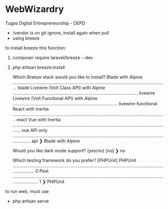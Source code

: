 # WebWizardry
Tugas Digital Entrepreneurship - DEPD

- /vendor is on git ignore, install again when pull
- using breeze

to install breeze this function: 
1. composer require laravel/breeze --dev
2. php artisan breeze:install

    Which Breeze stack would you like to install?
    Blade with Alpine .......................................................................................................................... blade
    Livewire (Volt Class API) with Alpine ................................................................................................... livewire
    Livewire (Volt Functional API) with Alpine ................................................................................... livewire-functional
    React with Inertia ......................................................................................................................... react
    Vue with Inertia ............................................................................................................................. vue
    API only ..................................................................................................................................... api
    ❯ Blade with Alpine 

    Would you like dark mode support? (yes/no) [no]
    ❯ no               

    Which testing framework do you prefer? [PHPUnit]
    PHPUnit ........................................................................................................................................ 0
    Pest ........................................................................................................................................... 1
    ❯ PHPUnit
   
 to run web, must use
- php artisan serve
